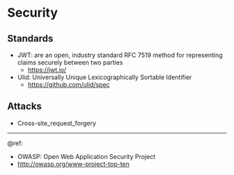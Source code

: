 # Security

## Standards
- JWT: are an open, industry standard RFC 7519 method for representing claims securely between two parties  
  + https://jwt.io/  
- Ulid: Universally Unique Lexicographically Sortable Identifier
  + https://github.com/ulid/spec

## Attacks
- Cross-site_request_forgery

---
@ref: 
- OWASP: Open Web Application Security Project
- http://owasp.org/www-project-top-ten
